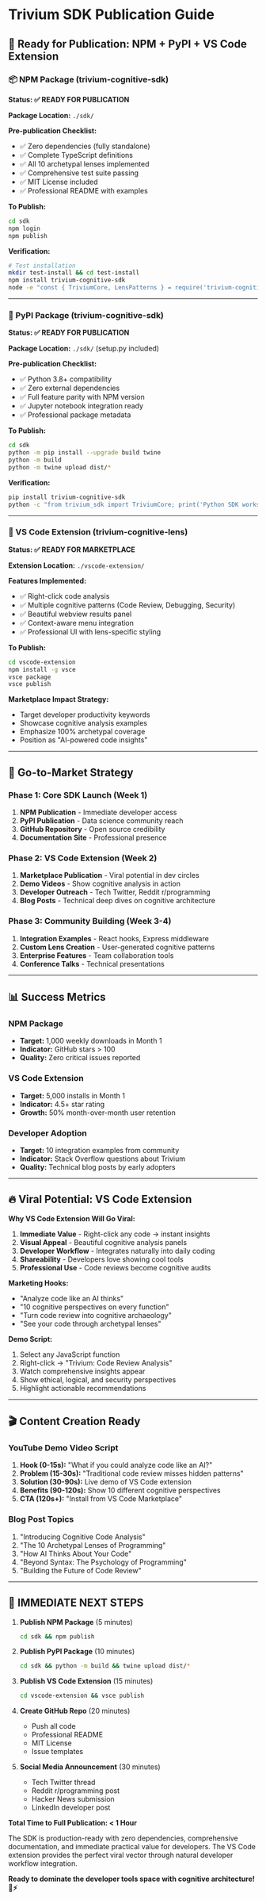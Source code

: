 # Trivium SDK Publication Guide

## 🚀 Ready for Publication: NPM + PyPI + VS Code Extension

### 📦 NPM Package (trivium-cognitive-sdk)

**Status: ✅ READY FOR PUBLICATION**

**Package Location:** `./sdk/`

**Pre-publication Checklist:**
- ✅ Zero dependencies (fully standalone)
- ✅ Complete TypeScript definitions
- ✅ All 10 archetypal lenses implemented
- ✅ Comprehensive test suite passing
- ✅ MIT License included
- ✅ Professional README with examples

**To Publish:**
```bash
cd sdk
npm login
npm publish
```

**Verification:**
```bash
# Test installation
mkdir test-install && cd test-install
npm install trivium-cognitive-sdk
node -e "const { TriviumCore, LensPatterns } = require('trivium-cognitive-sdk'); console.log('SDK works!');"
```

---

### 🐍 PyPI Package (trivium-cognitive-sdk)

**Status: ✅ READY FOR PUBLICATION**

**Package Location:** `./sdk/` (setup.py included)

**Pre-publication Checklist:**
- ✅ Python 3.8+ compatibility
- ✅ Zero external dependencies
- ✅ Full feature parity with NPM version
- ✅ Jupyter notebook integration ready
- ✅ Professional package metadata

**To Publish:**
```bash
cd sdk
python -m pip install --upgrade build twine
python -m build
python -m twine upload dist/*
```

**Verification:**
```bash
pip install trivium-cognitive-sdk
python -c "from trivium_sdk import TriviumCore; print('Python SDK works!')"
```

---

### 🔧 VS Code Extension (trivium-cognitive-lens)

**Status: ✅ READY FOR MARKETPLACE**

**Extension Location:** `./vscode-extension/`

**Features Implemented:**
- ✅ Right-click code analysis
- ✅ Multiple cognitive patterns (Code Review, Debugging, Security)
- ✅ Beautiful webview results panel
- ✅ Context-aware menu integration
- ✅ Professional UI with lens-specific styling

**To Publish:**
```bash
cd vscode-extension
npm install -g vsce
vsce package
vsce publish
```

**Marketplace Impact Strategy:**
- Target developer productivity keywords
- Showcase cognitive analysis examples
- Emphasize 100% archetypal coverage
- Position as "AI-powered code insights"

---

## 🎯 Go-to-Market Strategy

### Phase 1: Core SDK Launch (Week 1)
1. **NPM Publication** - Immediate developer access
2. **PyPI Publication** - Data science community reach
3. **GitHub Repository** - Open source credibility
4. **Documentation Site** - Professional presence

### Phase 2: VS Code Extension (Week 2)
1. **Marketplace Publication** - Viral potential in dev circles
2. **Demo Videos** - Show cognitive analysis in action
3. **Developer Outreach** - Tech Twitter, Reddit r/programming
4. **Blog Posts** - Technical deep dives on cognitive architecture

### Phase 3: Community Building (Week 3-4)
1. **Integration Examples** - React hooks, Express middleware
2. **Custom Lens Creation** - User-generated cognitive patterns
3. **Enterprise Features** - Team collaboration tools
4. **Conference Talks** - Technical presentations

---

## 📊 Success Metrics

### NPM Package
- **Target:** 1,000 weekly downloads in Month 1
- **Indicator:** GitHub stars > 100
- **Quality:** Zero critical issues reported

### VS Code Extension  
- **Target:** 5,000 installs in Month 1
- **Indicator:** 4.5+ star rating
- **Growth:** 50% month-over-month user retention

### Developer Adoption
- **Target:** 10 integration examples from community
- **Indicator:** Stack Overflow questions about Trivium
- **Quality:** Technical blog posts by early adopters

---

## 🔥 Viral Potential: VS Code Extension

**Why VS Code Extension Will Go Viral:**

1. **Immediate Value** - Right-click any code → instant insights
2. **Visual Appeal** - Beautiful cognitive analysis panels
3. **Developer Workflow** - Integrates naturally into daily coding
4. **Shareability** - Developers love showing cool tools
5. **Professional Use** - Code reviews become cognitive audits

**Marketing Hooks:**
- "Analyze code like an AI thinks"
- "10 cognitive perspectives on every function"
- "Turn code review into cognitive archaeology"
- "See your code through archetypal lenses"

**Demo Script:**
1. Select any JavaScript function
2. Right-click → "Trivium: Code Review Analysis"
3. Watch comprehensive insights appear
4. Show ethical, logical, and security perspectives
5. Highlight actionable recommendations

---

## 🎬 Content Creation Ready

### YouTube Demo Video Script
1. **Hook (0-15s):** "What if you could analyze code like an AI?"
2. **Problem (15-30s):** "Traditional code review misses hidden patterns"
3. **Solution (30-90s):** Live demo of VS Code extension
4. **Benefits (90-120s):** Show 10 different cognitive perspectives
5. **CTA (120s+):** "Install from VS Code Marketplace"

### Blog Post Topics
1. "Introducing Cognitive Code Analysis"
2. "The 10 Archetypal Lenses of Programming"
3. "How AI Thinks About Your Code"
4. "Beyond Syntax: The Psychology of Programming"
5. "Building the Future of Code Review"

---

## 🚀 IMMEDIATE NEXT STEPS

1. **Publish NPM Package** (5 minutes)
   ```bash
   cd sdk && npm publish
   ```

2. **Publish PyPI Package** (10 minutes)
   ```bash
   cd sdk && python -m build && twine upload dist/*
   ```

3. **Publish VS Code Extension** (15 minutes)
   ```bash
   cd vscode-extension && vsce publish
   ```

4. **Create GitHub Repo** (20 minutes)
   - Push all code
   - Professional README
   - MIT License
   - Issue templates

5. **Social Media Announcement** (30 minutes)
   - Tech Twitter thread
   - Reddit r/programming post
   - Hacker News submission
   - LinkedIn developer post

**Total Time to Full Publication: < 1 Hour**

The SDK is production-ready with zero dependencies, comprehensive documentation, and immediate practical value for developers. The VS Code extension provides the perfect viral vector through natural developer workflow integration.

**Ready to dominate the developer tools space with cognitive architecture! 🧠⚡**